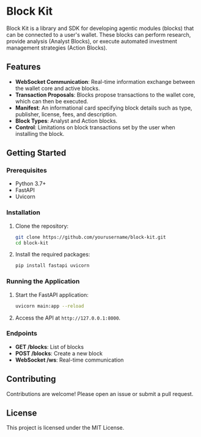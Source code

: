 # Block Kit

Block Kit is a library and SDK for developing agentic modules (blocks) that can be connected to a user's wallet. These blocks can perform research, provide analysis (Analyst Blocks), or execute automated investment management strategies (Action Blocks).

## Features

- **WebSocket Communication**: Real-time information exchange between the wallet core and active blocks.
- **Transaction Proposals**: Blocks propose transactions to the wallet core, which can then be executed.
- **Manifest**: An informational card specifying block details such as type, publisher, license, fees, and description.
- **Block Types**: Analyst and Action blocks.
- **Control**: Limitations on block transactions set by the user when installing the block.

## Getting Started

### Prerequisites

- Python 3.7+
- FastAPI
- Uvicorn

### Installation

1. Clone the repository:
   ```bash
   git clone https://github.com/yourusername/block-kit.git
   cd block-kit
   ```

2. Install the required packages:
   ```bash
   pip install fastapi uvicorn
   ```

### Running the Application

1. Start the FastAPI application:
   ```bash
   uvicorn main:app --reload
   ```

2. Access the API at `http://127.0.0.1:8000`.

### Endpoints

- **GET /blocks**: List of blocks
- **POST /blocks**: Create a new block
- **WebSocket /ws**: Real-time communication

## Contributing

Contributions are welcome! Please open an issue or submit a pull request.

## License

This project is licensed under the MIT License.
